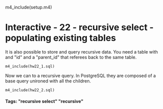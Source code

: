 
m4_include(setup.m4)

# Interactive - 22 - recursive select - populating existing tables 

It is also possible to store and query recursive data.   You need a table
with and "id" and a "parent_id" that referees back to the same table.

```
m4_include(hw22_1.sql)

```

Now we can to a recursive query.   In PostgreSQL they are composed of a base query
unironed with all the children.

```
m4_include(hw22_2.sql)
```

#### Tags: "recursive select" "recursive"

